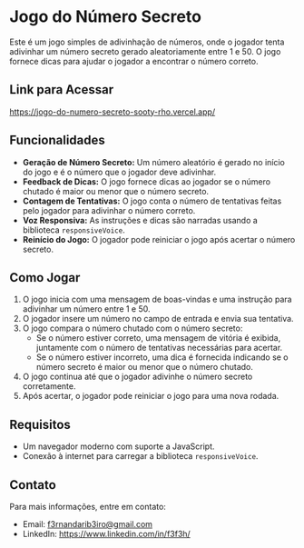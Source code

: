 # Jogo do Número Secreto

Este é um jogo simples de adivinhação de números, onde o jogador tenta adivinhar um número secreto gerado aleatoriamente entre 1 e 50. O jogo fornece dicas para ajudar o jogador a encontrar o número correto.

## Link para Acessar
https://jogo-do-numero-secreto-sooty-rho.vercel.app/

## Funcionalidades

- **Geração de Número Secreto:** Um número aleatório é gerado no início do jogo e é o número que o jogador deve adivinhar.
- **Feedback de Dicas:** O jogo fornece dicas ao jogador se o número chutado é maior ou menor que o número secreto.
- **Contagem de Tentativas:** O jogo conta o número de tentativas feitas pelo jogador para adivinhar o número correto.
- **Voz Responsiva:** As instruções e dicas são narradas usando a biblioteca `responsiveVoice`.
- **Reinício do Jogo:** O jogador pode reiniciar o jogo após acertar o número secreto.

## Como Jogar

1. O jogo inicia com uma mensagem de boas-vindas e uma instrução para adivinhar um número entre 1 e 50.
2. O jogador insere um número no campo de entrada e envia sua tentativa.
3. O jogo compara o número chutado com o número secreto:
   - Se o número estiver correto, uma mensagem de vitória é exibida, juntamente com o número de tentativas necessárias para acertar.
   - Se o número estiver incorreto, uma dica é fornecida indicando se o número secreto é maior ou menor que o número chutado.
4. O jogo continua até que o jogador adivinhe o número secreto corretamente.
5. Após acertar, o jogador pode reiniciar o jogo para uma nova rodada.

## Requisitos

- Um navegador moderno com suporte a JavaScript.
- Conexão à internet para carregar a biblioteca `responsiveVoice`.

## Contato
Para mais informações, entre em contato:
- Email: f3rnandarib3iro@gmail.com
- LinkedIn: https://www.linkedin.com/in/f3f3h/
